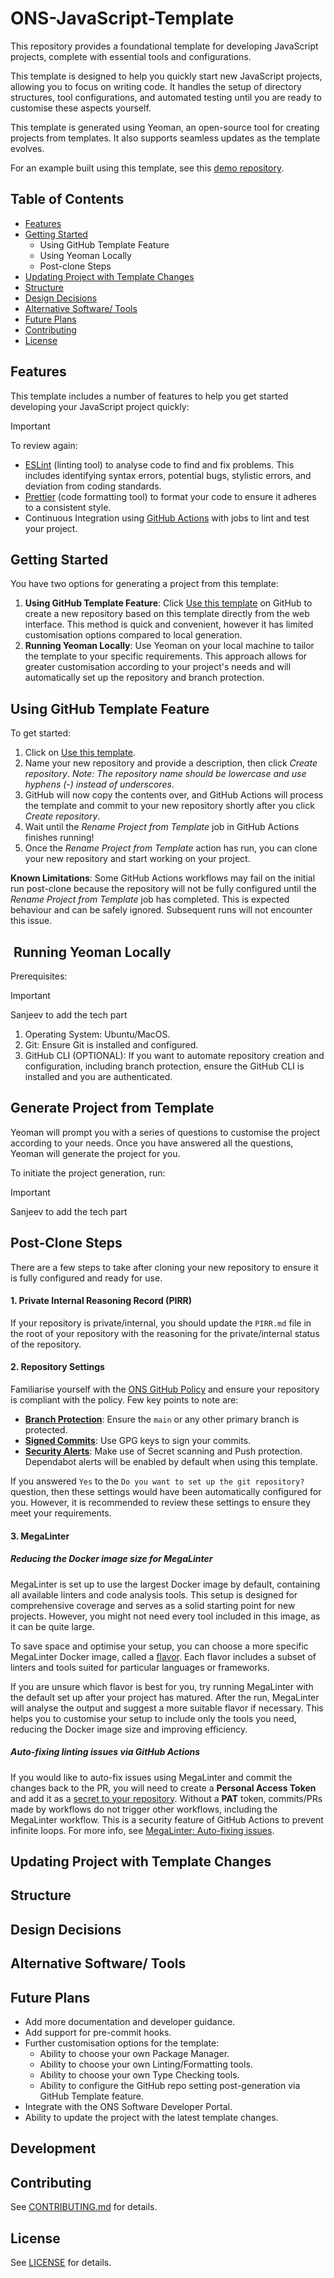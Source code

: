 # ONS-JavaScript-Template

This repository provides a foundational template for developing JavaScript projects, complete with essential tools and configurations.

This template is designed to help you quickly start new JavaScript projects, allowing you to focus on writing code. It handles the setup of directory structures, tool configurations, and automated testing until you are ready to customise these aspects yourself.

This template is generated using Yeoman, an open-source tool for creating projects from templates. It also supports seamless updates as the template evolves.

For an example built using this template, see this [demo repository]().

## Table of Contents

- [Features](#features)
- [Getting Started](#getting-started)
  - Using GitHub Template Feature
  - Using Yeoman Locally
  - Post-clone Steps
- [Updating Project with Template Changes](#updating-project-with-template-changes)
- [Structure](#structure)
- [Design Decisions](#design-decisions)
- [Alternative Software/ Tools](#alternative-software-tools)
- [Future Plans](#future-plans)
- [Contributing](#contributing)
- [License](#license)

## Features

This template includes a number of features to help you get started developing your JavaScript project quickly:

>[!IMPORTANT]
>To review again:
>- [ESLint](https://eslint.org/) (linting tool) to analyse code to find and fix problems. This includes identifying syntax errors, potential bugs, stylistic errors, and deviation from coding standards.
>- [Prettier](https://prettier.io/docs/en/index.html) (code formatting tool) to format your code to ensure it adheres to a consistent style.
>- Continuous Integration using [GitHub Actions](https://docs.github.com/en/actions) with jobs to lint and test your project.

## Getting Started

You have two options for generating a project from this template:

1. **Using GitHub Template Feature**: Click [Use this template](https://docs.github.com/en/repositories/creating-and-managing-repositories/creating-a-repository-from-a-template) on GitHub to create a new repository based on this template directly from the web interface. This method is quick and convenient, however it has limited customisation options compared to local generation.
2. **Running Yeoman Locally**: Use Yeoman on your local machine to tailor the template to your specific requirements. This approach allows for greater customisation according to your project's needs and will automatically set up the repository and branch protection.

## Using GitHub Template Feature

To get started:

1. Click on [Use this template](https://docs.github.com/en/repositories/creating-and-managing-repositories/creating-a-repository-from-a-template).
2. Name your new repository and provide a description, then click *Create repository*. *Note: The repository name should be lowercase and use hyphens (-) instead of underscores*.
3. GitHub will now copy the contents over, and GitHub Actions will process the template and commit to your new repository shortly after you click *Create repository*.
4. Wait until the *Rename Project from Template* job in GitHub Actions finishes running!
5. Once the *Rename Project from Template* action has run, you can clone your new repository and start working on your project.

**Known Limitations**: Some GitHub Actions workflows may fail on the initial run post-clone because the repository will not be fully configured until the *Rename Project from Template* job has completed. This is expected behaviour and can be safely ignored. Subsequent runs will not encounter this issue.

##  Running Yeoman Locally

Prerequisites:
>[!IMPORTANT]
>Sanjeev to add the tech part

1. Operating System: Ubuntu/MacOS.
2. Git: Ensure Git is installed and configured.
3. GitHub CLI (OPTIONAL): If you want to automate repository creation and configuration, including branch protection, ensure the GitHub CLI is installed and you are authenticated.

## Generate Project from Template

Yeoman will prompt you with a series of questions to customise the project according to your needs. Once you have answered all the questions, Yeoman will generate the project for you.

To initiate the project generation, run:
>[!IMPORTANT]
>Sanjeev to add the tech part

## Post-Clone Steps
There are a few steps to take after cloning your new repository to ensure it is fully configured and ready for use.

#### 1. Private Internal Reasoning Record (PIRR)

If your repository is private/internal, you should update the `PIRR.md` file in the root of your repository with the
reasoning for the private/internal status of the repository.

#### 2. Repository Settings

Familiarise yourself with the [ONS GitHub Policy](https://github.com/ONSdigital/ons-template/wiki#github-policy) and
ensure your repository is compliant with the policy.
Few key points to note are:

- **[Branch Protection](https://github.com/ONSdigital/ons-template/wiki/5.7-Branch-Protection-rules)**: Ensure
  the `main` or any other primary branch is protected.
- **[Signed Commits](https://github.com/ONSdigital/ons-template/wiki/5.8-Signed-Commits)**: Use GPG keys to sign your commits.
- **[Security Alerts](https://github.com/ONSdigital/ons-template/wiki/6.2-Security)**: Make use of Secret scanning and Push protection. Dependabot alerts will be enabled by default when using this template.

If you answered `Yes` to the `Do you want to set up the git repository?` question, then these settings would have been
automatically configured for you. However, it is recommended to review these settings to ensure they meet your requirements.

#### 3. MegaLinter

##### Reducing the Docker image size for MegaLinter

MegaLinter is set up to use the largest Docker image by default, containing all available linters and code analysis
tools. This setup is designed for comprehensive coverage and serves as a solid starting point for new projects. However,
you might not need every tool included in this image, as it can be quite large.

To save space and optimise your setup, you can choose a more specific MegaLinter Docker image, called a [flavor](https://megalinter.io/latest/flavors/). Each flavor includes a subset of linters and tools suited for particular languages or frameworks.

If you are unsure which flavor is best for you, try running MegaLinter with the default set up after your project has matured. After the run, MegaLinter will analyse the output and suggest a more suitable flavor if necessary. This helps you to customise your setup to include only the tools you need, reducing the Docker image size and improving efficiency.

##### Auto-fixing linting issues via GitHub Actions

If you would like to auto-fix issues using MegaLinter and commit the changes back to the PR, you will need to create
a **Personal Access Token** and add it as a [secret to your repository](https://docs.github.com/en/actions/security-guides/using-secrets-in-github-actions).
Without a **PAT** token, commits/PRs made by workflows do not trigger other workflows, including the MegaLinter workflow. This is a security feature of GitHub Actions to prevent infinite loops. For more info, see [MegaLinter: Auto-fixing issues](https://megalinter.io/latest/config-apply-fixes/#apply-fixes-issues).

## Updating Project with Template Changes

## Structure

## Design Decisions

## Alternative Software/ Tools

## Future Plans
- Add more documentation and developer guidance.
- Add support for pre-commit hooks.
- Further customisation options for the template:
    - Ability to choose your own Package Manager.
    - Ability to choose your own Linting/Formatting tools.
    - Ability to choose your own Type Checking tools.
    - Ability to configure the GitHub repo setting post-generation via GitHub Template feature.
- Integrate with the ONS Software Developer Portal.
- Ability to update the project with the latest template changes.

## Development

## Contributing
See [CONTRIBUTING.md](CONTRIBUTING.md) for details.

## License
See [LICENSE](LICENSE) for details.
